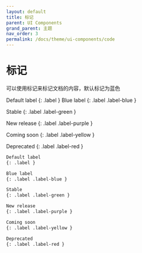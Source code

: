```yaml
---
layout: default
title: 标记
parent: UI Components
grand_parent: 主题
nav_order: 3
permalink: /docs/theme/ui-components/code
---
```


# 标记

可以使用标记来标记文档的内容，默认标记为蓝色



<div class="code-example" markdown="1">
Default label
{: .label }
Blue label
{: .label .label-blue }

Stable
{: .label .label-green }

New release
{: .label .label-purple }

Coming soon
{: .label .label-yellow }

Deprecated
{: .label .label-red }
</div>


```markdown
Default label
{: .label }

Blue label
{: .label .label-blue }

Stable
{: .label .label-green }

New release
{: .label .label-purple }

Coming soon
{: .label .label-yellow }

Deprecated
{: .label .label-red }
```
